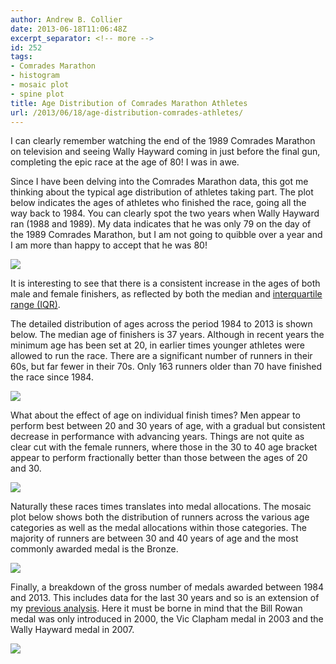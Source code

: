 ```yaml
---
author: Andrew B. Collier
date: 2013-06-18T11:06:48Z
excerpt_separator: <!-- more -->
id: 252
tags:
- Comrades Marathon
- histogram
- mosaic plot
- spine plot
title: Age Distribution of Comrades Marathon Athletes
url: /2013/06/18/age-distribution-comrades-athletes/
---
```


I can clearly remember watching the end of the 1989 Comrades Marathon on television and seeing Wally Hayward coming in just before the final gun, completing the epic race at the age of 80! I was in awe.

Since I have been delving into the Comrades Marathon data, this got me thinking about the typical age distribution of athletes taking part. The plot below indicates the ages of athletes who finished the race, going all the way back to 1984. You can clearly spot the two years when Wally Hayward ran (1988 and 1989). My data indicates that he was only 79 on the day of the 1989 Comrades Marathon, but I am not going to quibble over a year and I am more than happy to accept that he was 80!

<!--more-->

<img src="{{ site.baseurl }}/static/img/2013/06/age-year-boxplot.png">

It is interesting to see that there is a consistent increase in the ages of both male and female finishers, as reflected by both the median and [interquartile range (IQR)](http://en.wikipedia.org/wiki/Interquartile_range).

The detailed distribution of ages across the period 1984 to 2013 is shown below. The median age of finishers is 37 years. Although in recent years the minimum age has been set at 20, in earlier times younger athletes were allowed to run the race. There are a significant number of runners in their 60s, but far fewer in their 70s. Only 163 runners older than 70 have finished the race since 1984.

<img src="{{ site.baseurl }}/static/img/2013/06/age-histogram.png">

What about the effect of age on individual finish times? Men appear to perform best between 20 and 30 years of age, with a gradual but consistent decrease in performance with advancing years. Things are not quite as clear cut with the female runners, where those in the 30 to 40 age bracket appear to perform fractionally better than those between the ages of 20 and 30.

<img src="{{ site.baseurl }}/static/img/2013/06/gender-age-time-boxplot.png">

Naturally these races times translates into medal allocations. The mosaic plot below shows both the distribution of runners across the various age categories as well as the medal allocations within those categories. The majority of runners are between 30 and 40 years of age and the most commonly awarded medal is the Bronze.

<img src="{{ site.baseurl }}/static/img/2013/06/status-medal-age-mosaicplot.png">

Finally, a breakdown of the gross number of medals awarded between 1984 and 2013. This includes data for the last 30 years and so is an extension of my [previous analysis](http://www.exegetic.biz/blog/2013/06/comrades-marathon-2013-medal-allocations/). Here it must be borne in mind that the Bill Rowan medal was only introduced in 2000, the Vic Clapham medal in 2003 and the Wally Hayward medal in 2007.

<img src="{{ site.baseurl }}/static/img/2013/06/medal-allocations-age-gender.png">
